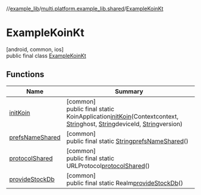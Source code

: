//[example_lib](../../../index.md)/[multi.platform.example_lib.shared](../index.md)/[ExampleKoinKt](index.md)

# ExampleKoinKt

[android, common, ios]\
public final class [ExampleKoinKt](index.md)

## Functions

| Name | Summary |
|---|---|
| [initKoin](init-koin.md) | [common]<br>public final static KoinApplication[initKoin](init-koin.md)(Contextcontext, [String](https://developer.android.com/reference/kotlin/java/lang/String.html)host, [String](https://developer.android.com/reference/kotlin/java/lang/String.html)deviceId, [String](https://developer.android.com/reference/kotlin/java/lang/String.html)version) |
| [prefsNameShared](prefs-name-shared.md) | [common]<br>public final static [String](https://developer.android.com/reference/kotlin/java/lang/String.html)[prefsNameShared](prefs-name-shared.md)() |
| [protocolShared](protocol-shared.md) | [common]<br>public final static URLProtocol[protocolShared](protocol-shared.md)() |
| [provideStockDb](provide-stock-db.md) | [common]<br>public final static Realm[provideStockDb](provide-stock-db.md)() |
